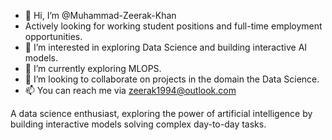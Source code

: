 - 👋 Hi, I’m @Muhammad-Zeerak-Khan
- Actively looking for working student positions and full-time employment opportunities.
- 👀 I’m interested in exploring Data Science and building interactive AI models.
- 🌱 I’m currently exploring MLOPS.
- 💞️ I’m looking to collaborate on projects in the domain the Data Science.
- 📫 You can reach me via zeerak1994@outlook.com

A data science enthusiast, exploring the power of artificial intelligence by building interactive models solving complex day-to-day tasks.

